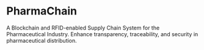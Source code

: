 # PharmaChain

A Blockchain and RFID-enabled Supply Chain System for the Pharmaceutical Industry. Enhance transparency, traceability, and security in pharmaceutical distribution.
